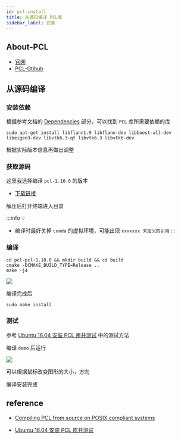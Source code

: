```yaml
---
id: pcl-install
title: 从源码编译 PCL库
sidebar_label: 安装
---
```


## About-PCL
- [官网](http://www.pointclouds.org)
- [PCL-Gtihub](https://github.com/PointCloudLibrary)

## 从源码编译

### 安装依赖

根据参考文档的 [Dependencies](https://pcl-tutorials.readthedocs.io/en/latest/compiling_pcl_posix.html#dependencies) 部分，可以找到 `PCL` 库所需要依赖的库

``` shell
sudo apt-get install libflann1.9 libflann-dev libboost-all-dev libeigen3-dev libvtk6.3-qt libvtk6.3 libvtk6-dev
```

根据实际版本信息再做出调整

### 获取源码

这里我选择编译 `pcl-1.10.0` 的版本
  - [下载链接](https://github.com/PointCloudLibrary/pcl/releases/tag/pcl-1.10.0)

解压后打开终端进入目录

:::info 💡
- 编译时最好关掉 `conda` 的虚拟环境，可能出现 `xxxxxxx 未定义的引用`
:::

### 编译

``` shell
cd pcl-pcl-1.10.0 && mkdir build && cd build
cmake -DCMAKE_BUILD_TYPE=Release ..
make -j4
```

![](https://pictures-1304295136.cos.ap-guangzhou.myqcloud.com/screenshot/ubuntu/pcl-build.png)

编译完成后

```
sudo make install
```

### 测试

参考 [Ubuntu 16.04 安装 PCL 库并测试](https://zhuanlan.zhihu.com/p/92164338) 中的测试方法

编译 `demo` 后运行

![](https://pictures-1304295136.cos.ap-guangzhou.myqcloud.com/screenshot/ubuntu/pcl-test.png)

可以根据鼠标改变图形的大小，方向

编译安装完成

## reference
- [Compiling PCL from source on POSIX compliant systems](https://pcl-tutorials.readthedocs.io/en/latest/compiling_pcl_posix.html#compiling-pcl-from-source-on-posix-compliant-systems)

- [Ubuntu 16.04 安装 PCL 库并测试](https://zhuanlan.zhihu.com/p/92164338)
